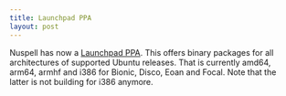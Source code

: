 ```yaml
---
title: Launchpad PPA
layout: post
---
```

Nuspell has now a [Launchpad PPA](https://launchpad.net/~nuspell/+archive/ubuntu/ppa/). This offers binary packages for all architectures of supported Ubuntu releases. That is currently amd64, arm64, armhf and i386 for Bionic, Disco, Eoan and Focal. Note that the latter is not building for i386 anymore.
